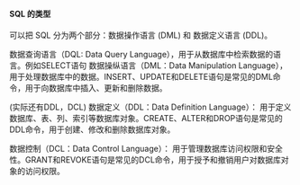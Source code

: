 ####  SQL 的类型

可以把 SQL 分为两个部分：数据操作语言 (DML) 和 数据定义语言 (DDL)。

数据查询语言（DQL: Data Query Language），用于从数据库中检索数据的语言。例如SELECT语句
数据操纵语言（DML：Data Manipulation Language）， 用于处理数据库中的数据。INSERT、UPDATE和DELETE语句是常见的DML命令，用于向数据库中插入、更新和删除数据。

(实际还有DDL，DCL)
数据定义（DDL：Data Definition Language）： 用于定义数据库、表、列、索引等数据库对象。CREATE、ALTER和DROP语句是常见的DDL命令，用于创建、修改和删除数据库对象。

数据控制（DCL：Data Control Language）： 用于管理数据库访问权限和安全性。GRANT和REVOKE语句是常见的DCL命令，用于授予和撤销用户对数据库对象的访问权限。